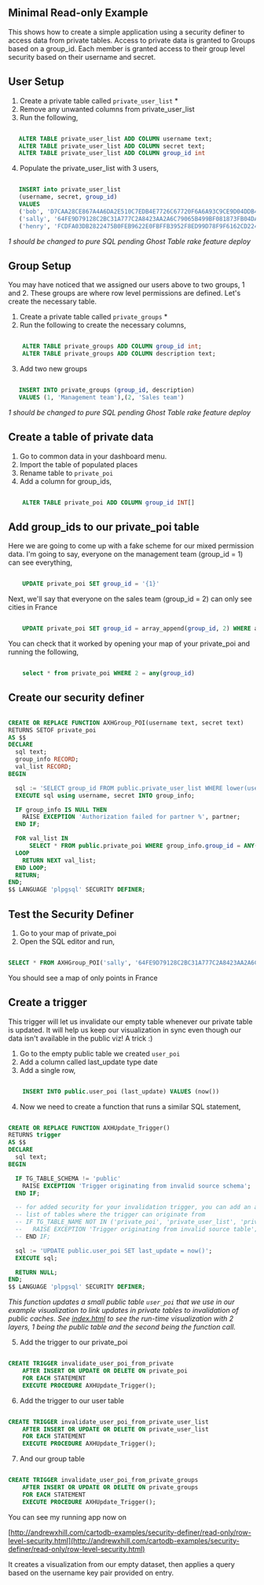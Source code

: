 ## Minimal Read-only Example 

This shows how to create a simple application using a security definer to access data from private tables. Access to private data is granted to Groups based on a group_id. Each member is granted access to their group level security based on their username and secret. 

## User Setup

1. Create a private table called ```private_user_list``` *
2. Remove any unwanted columns from private_user_list
3. Run the following, 
```sql

   ALTER TABLE private_user_list ADD COLUMN username text; 
   ALTER TABLE private_user_list ADD COLUMN secret text; 
   ALTER TABLE private_user_list ADD COLUMN group_id int
```
4. Populate the private_user_list with 3 users,
```sql

   INSERT into private_user_list 
   (username, secret, group_id) 
   VALUES
   ('bob', 'D7CAA28CE867A4A6DA2E510C7EDB4E7726C67720F6A6A93C9CE9D04DDB42E0BA', 1),
   ('sally', '64FE9D79128C2BC31A777C2A8423AA2A6C79065B499BF081873FB04DAB61FFEC', 2),
   ('henry', 'FCDFA03DB2822475B0FEB9622E0FBFFB3952F8ED99D78F9F6162CD224333D499', 2) 
```

_1 should be changed to pure SQL pending Ghost Table rake feature deploy_

## Group Setup

You may have noticed that we assigned our users above to two groups, 1 and 2. These groups are where row level permissions are defined. Let's create the necessary table.

1. Create a private table called ```private_groups``` *
2. Run the following to create the necessary columns,
```sql

	ALTER TABLE private_groups ADD COLUMN group_id int; 
	ALTER TABLE private_groups ADD COLUMN description text; 
```
3. Add two new groups 
```sql 

   INSERT INTO private_groups (group_id, description) 
   VALUES (1, 'Management team'),(2, 'Sales team')
```

_1 should be changed to pure SQL pending Ghost Table rake feature deploy_

## Create a table of private data

1. Go to common data in your dashboard menu. 
2. Import the table of populated places
3. Rename table to ```private_poi```
4. Add a column for group_ids,
```sql

	ALTER TABLE private_poi ADD COLUMN group_id INT[]
```

## Add group_ids to our private_poi table

Here we are going to come up with a fake scheme for our mixed permission data. I'm going to say, everyone on the management team (group_id = 1) can see everything,

```sql

	UPDATE private_poi SET group_id = '{1}'
```

Next, we'll say that everyone on the sales team (group_id = 2) can only see cities in France

```sql

	UPDATE private_poi SET group_id = array_append(group_id, 2) WHERE adm0name = 'France'
```

You can check that it worked by opening your map of your private_poi and running the following,

```sql

    select * from private_poi WHERE 2 = any(group_id)
```

## Create our security definer

```sql

CREATE OR REPLACE FUNCTION AXHGroup_POI(username text, secret text)
RETURNS SETOF private_poi
AS $$
DECLARE
  sql text;
  group_info RECORD;
  val_list RECORD; 
BEGIN

  sql := 'SELECT group_id FROM public.private_user_list WHERE lower(username) = lower($1) AND secret = $2';
  EXECUTE sql using username, secret INTO group_info;

  IF group_info IS NULL THEN
    RAISE EXCEPTION 'Authorization failed for partner %', partner;
  END IF;

  FOR val_list IN 
      SELECT * FROM public.private_poi WHERE group_info.group_id = ANY(group_id)
  LOOP 
    RETURN NEXT val_list; 
  END LOOP; 
  RETURN; 
END;
$$ LANGUAGE 'plpgsql' SECURITY DEFINER;
```

## Test the Security Definer

1. Go to your map of private_poi
2. Open the SQL editor and run,
```sql

SELECT * FROM AXHGroup_POI('sally', '64FE9D79128C2BC31A777C2A8423AA2A6C79065B499BF081873FB04DAB61FFEC')
```
You should see a map of only points in France

## Create a trigger

This trigger will let us invalidate our empty table whenever our private table is updated. It will help us keep our visualization in sync even though our data isn't available in the public viz! A trick :)

1. Go to the empty public table we created ```user_poi```
2. Add a column called last_update type date
3. Add a single row,
```sql

    INSERT INTO public.user_poi (last_update) VALUES (now())
```
4. Now we need to create a function that runs a similar SQL statement,

```sql

CREATE OR REPLACE FUNCTION AXHUpdate_Trigger()
RETURNS trigger
AS $$
DECLARE
  sql text;
BEGIN

  IF TG_TABLE_SCHEMA != 'public'
    RAISE EXCEPTION 'Trigger originating from invalid source schema';
  END IF;

  -- for added security for your invalidation trigger, you can add an authenticated
  -- list of tables where the trigger can originate from
  -- IF TG_TABLE_NAME NOT IN ('private_poi', 'private_user_list', 'private_groups')
  --   RAISE EXCEPTION 'Trigger originating from invalid source table';
  -- END IF;

  sql := 'UPDATE public.user_poi SET last_update = now()';
  EXECUTE sql;

  RETURN NULL; 
END;
$$ LANGUAGE 'plpgsql' SECURITY DEFINER;
```

_This function updates a small public table ```user_poi``` that we use in our example visualization to link updates in private tables to invalidation of public caches. See [index.html](index.html) to see the run-time visualization with 2 layers, 1 being the public table and the second being the function call._


5. Add the trigger to our private_poi
```sql

CREATE TRIGGER invalidate_user_poi_from_private
    AFTER INSERT OR UPDATE OR DELETE ON private_poi
    FOR EACH STATEMENT
    EXECUTE PROCEDURE AXHUpdate_Trigger();
```
6. Add the trigger to our user table
```sql

CREATE TRIGGER invalidate_user_poi_from_private_user_list
    AFTER INSERT OR UPDATE OR DELETE ON private_user_list
    FOR EACH STATEMENT
    EXECUTE PROCEDURE AXHUpdate_Trigger();
```
7. And our group table
```sql

CREATE TRIGGER invalidate_user_poi_from_private_groups
    AFTER INSERT OR UPDATE OR DELETE ON private_groups
    FOR EACH STATEMENT
    EXECUTE PROCEDURE AXHUpdate_Trigger();
```

You can see my running app now on 

[http://andrewxhill.com/cartodb-examples/security-definer/read-only/row-level-security.html](http://andrewxhill.com/cartodb-examples/security-definer/read-only/row-level-security.html)

It creates a visualization from our empty dataset, then applies a query based on the username key pair provided on entry. 

